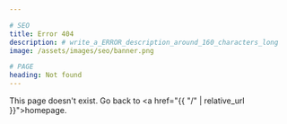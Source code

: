 ```yaml
---

# SEO
title: Error 404
description: # write_a_ERROR_description_around_160_characters_long
image: /assets/images/seo/banner.png

# PAGE
heading: Not found
---
```


This page doesn't exist. Go back to <a href="{{ "/" | relative_url }}">homepage</a>.
